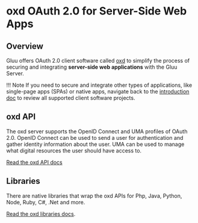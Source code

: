# oxd OAuth 2.0 for Server-Side Web Apps

## Overview 
Gluu offers OAuth 2.0 client software called [oxd](https://oxd.gluu.org) to simplify the process of securing and integrating **server-side web applications** with the Gluu Server. 

!!! Note 
    If you need to secure and integrate other types of applications, like single-page apps (SPAs) or native apps, navigate back to the [introduction doc](../index.md) to review all supported client software projects. 

## oxd API 
The oxd server supports the OpenID Connect and UMA profiles of OAuth 2.0. OpenID Connect can be used to send a user for authentication and gather identity information about the user. UMA can be used to manage what digital resources the user should have access to.

[Read the oxd API docs](https://gluu.org/docs/oxd/api)

## Libraries
There are native libraries that wrap the oxd APIs for Php, Java, Python, Node, Ruby, C#, .Net and more. 

[Read the oxd libraries docs](https://gluu.org/docs/oxd/libraries/api-client-libraries/).

